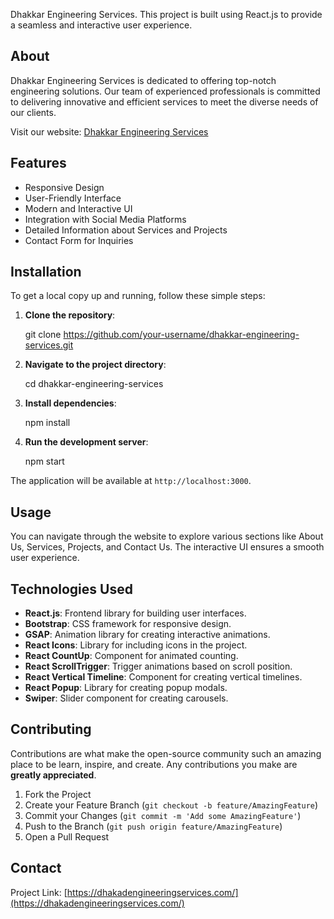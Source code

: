 

Dhakkar Engineering Services. This project is built using React.js to provide a seamless and interactive user experience.



## About

Dhakkar Engineering Services is dedicated to offering top-notch engineering solutions. Our team of experienced professionals is committed to delivering innovative and efficient services to meet the diverse needs of our clients.

Visit our website: [Dhakkar Engineering Services](https://dhakadengineeringservices.com/)

## Features

- Responsive Design
- User-Friendly Interface
- Modern and Interactive UI
- Integration with Social Media Platforms
- Detailed Information about Services and Projects
- Contact Form for Inquiries

## Installation

To get a local copy up and running, follow these simple steps:

1. **Clone the repository**:
  
   git clone https://github.com/your-username/dhakkar-engineering-services.git


2. **Navigate to the project directory**:

   cd dhakkar-engineering-services


3. **Install dependencies**:
   
   npm install


4. **Run the development server**:
   
   npm start
   

The application will be available at `http://localhost:3000`.

## Usage

You can navigate through the website to explore various sections like About Us, Services, Projects, and Contact Us. The interactive UI ensures a smooth user experience.

## Technologies Used

- **React.js**: Frontend library for building user interfaces.
- **Bootstrap**: CSS framework for responsive design.
- **GSAP**: Animation library for creating interactive animations.
- **React Icons**: Library for including icons in the project.
- **React CountUp**: Component for animated counting.
- **React ScrollTrigger**: Trigger animations based on scroll position.
- **React Vertical Timeline**: Component for creating vertical timelines.
- **React Popup**: Library for creating popup modals.
- **Swiper**: Slider component for creating carousels.

## Contributing

Contributions are what make the open-source community such an amazing place to be learn, inspire, and create. Any contributions you make are **greatly appreciated**.

1. Fork the Project
2. Create your Feature Branch (`git checkout -b feature/AmazingFeature`)
3. Commit your Changes (`git commit -m 'Add some AmazingFeature'`)
4. Push to the Branch (`git push origin feature/AmazingFeature`)
5. Open a Pull Request



## Contact


Project Link: [https://dhakadengineeringservices.com/](https://dhakadengineeringservices.com/)
```


